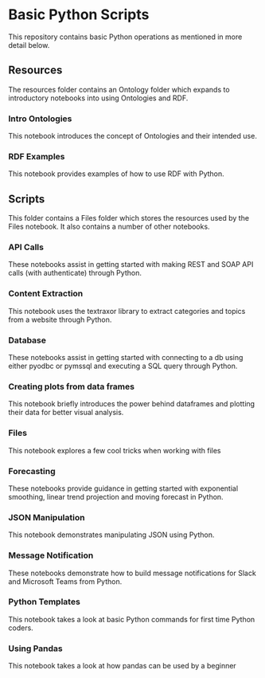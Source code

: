 # Basic Python Scripts #

This repository contains basic Python operations as mentioned in more detail below.

## Resources ##
The resources folder contains an Ontology folder which expands to introductory notebooks into using Ontologies and RDF.

### Intro Ontologies ###
This notebook introduces the concept of Ontologies and their intended use.

### RDF Examples ###
This notebook provides examples of how to use RDF with Python.

## Scripts ##
This folder contains a Files folder which stores the resources used by the Files notebook. It also contains a number of other notebooks.

### API Calls ###
These notebooks assist in getting started with making REST and SOAP API calls (with authenticate) through Python.

### Content Extraction ###
This notebook uses the textraxor library to extract categories and topics from a website through Python.

### Database ###
These notebooks assist in getting started with connecting to a db using either pyodbc or pymssql and executing a SQL query through Python.

### Creating plots from data frames ###
This notebook briefly introduces the power behind dataframes and plotting their data for better visual analysis.

### Files ###
This notebook explores a few cool tricks when working with files

### Forecasting ###
These notebooks provide guidance in getting started with exponential smoothing, linear trend projection and moving forecast in Python.

### JSON Manipulation ###
This notebook demonstrates manipulating JSON using Python.

### Message Notification ###
These notebooks demonstrate how to build message notifications for Slack and Microsoft Teams from Python.

### Python Templates ###
This notebook takes a look at basic Python commands for first time Python coders.

### Using Pandas ###
This notebook takes a look at how pandas can be used by a beginner
